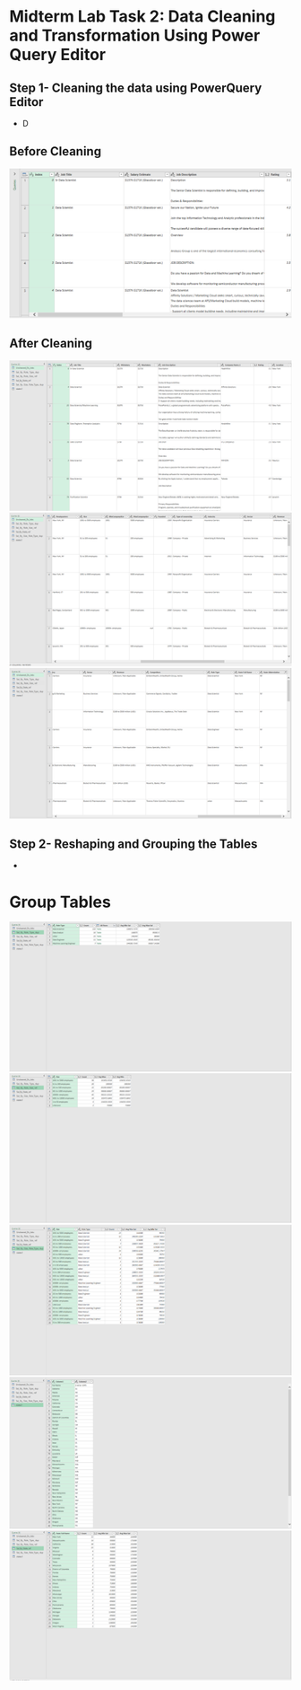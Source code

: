 # Midterm Lab Task 2: Data Cleaning and Transformation Using Power Query Editor
## Step 1- Cleaning the data using PowerQuery Editor
- D
 ## Before Cleaning
 ![image alt](https://github.com/Vmallari24-Hub/EDM-Portfolio/blob/90f96d50eaf163fbda23f64931ab14ccc5c7b28a/Lab%20Task%202/Image/Capture.PNG)
 ## After Cleaning
 ![image alt ](https://github.com/Vmallari24-Hub/EDM-Portfolio/blob/378a76220ee3cba44e5034d3cacad77fd3c1419a/Lab%20Task%202/Image/Uncleaned%20Ds%20jobs.PNG)
 ![image alt](https://github.com/Vmallari24-Hub/EDM-Portfolio/blob/1773f8cf095af0da41c064c794c9ba3eae069e35/Lab%20Task%202/Image/Uncleaned%20Ds%20jobs2.PNG)
 ![image alt](https://github.com/Vmallari24-Hub/EDM-Portfolio/blob/475fcc933dc79fc29bf9c8c17324a019b2125b0d/Lab%20Task%202/Image/Uncleaned%20Ds%20jobs3.PNG)
 ## Step 2- Reshaping and Grouping the Tables
 -
 # Group Tables 
 ![image alt](https://github.com/Vmallari24-Hub/EDM-Portfolio/blob/c5a46773e40949a913bb76847de59de546ded78b/Lab%20Task%202/Image/Role%20type%20Dup.PNG)
 ![image alt](https://github.com/Vmallari24-Hub/EDM-Portfolio/blob/15e7a19e98ac350d573e89792dc2ea302f05fa1a/Lab%20Task%202/Image/Role%20size%20Dup.PNG)
 ![image alt](https://github.com/Vmallari24-Hub/EDM-Portfolio/blob/7f96ca1ee92d33c3eed4ffa84964eb3b90d2c0e1/Lab%20Task%202/Image/Size%20Role%20Type%20Dup.PNG)
![image alt](https://github.com/Vmallari24-Hub/EDM-Portfolio/blob/78fdee3151363d98cbe38e6360ac31ec1b2c9a15/Lab%20Task%202/Image/State.PNG)
![image alt](https://github.com/Vmallari24-Hub/EDM-Portfolio/blob/f346437fe5d1bcdd03bfd2d1ddc8aa2a2656f3ef/Lab%20Task%202/Image/state%20ref.PNG)
